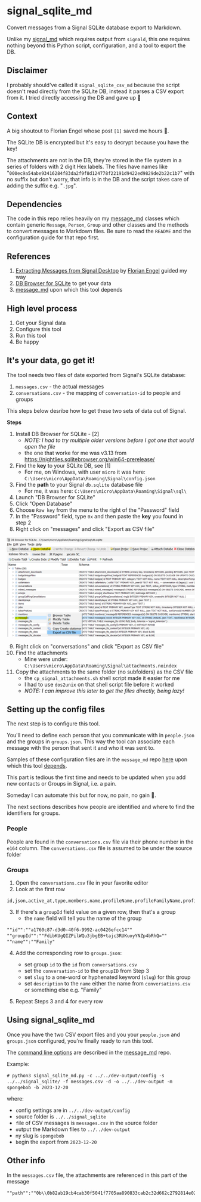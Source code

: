 # signal_sqlite_md

Convert messages from a Signal SQLite database export to Markdown.

Unlike my [signal_md](https://github.com/thephm/signal_md) which requires output from `signald`, this one requires nothing beyond this Python script, configuration, and a tool to export the DB.

## Disclaimer

I probably should've called it `signal_sqlite_csv_md` because the script doesn't read directly from the SQLite DB, instead it parses a CSV export from it. I tried directly accessing the DB and gave up 🤣

## Context

A big shoutout to Florian Engel whose post `[1]` saved me hours 🤗.

The SQLite DB is encrypted but it's easy to decrypt because you have the key! 

The attachments are not in the DB, they're stored in the file system in a series of folders with 2 digit Hex labels. The files have names like "`000ec9a54abe93416284f83da2f9f8d124778f22191d9422ed9829de2b22c1b7`" with no suffix but don't worry, that info is in the DB and the script takes care of adding the suffix e.g. "`.jpg`".

## Dependencies

The code in this repo relies heavily on my [message_md](https://github.com/thephm/message_md) classes which contain generic `Message`, `Person`, `Group` and other classes and the methods to convert messages to Markdown files. Be sure to read the `README` and the configuration guide for that repo first. 

## References

1. [Extracting Messages from Signal Desktop](https://www.tc3.dev/posts/2021-11-02-extract-messages-from-signal/) by [Florian Engel](https://www.linkedin.com/in/engelflorian) guided my way
2. [DB Browser for SQLite](https://sqlitebrowser.org/dl/) to get your data
3. [message_md](https://github.com/thephm/message_md) upon which this tool depends

## High level process

1. Get your Signal data
2. Configure this tool
3. Run this tool
4. Be happy

## It's your data, go get it!

The tool needs two files of date exported from Signal's SQLite database:

1. `messages.csv` - the actual messages
2. `conversations.csv`  - the mapping of `conversation-id` to people and groups

This steps below desribe how to get these two sets of data out of Signal.

**Steps**

1. Install DB Browser for SQLite - [2]
	- *NOTE: I had to try multiple older versions before I got one that would open the file*
    - the one that worke for me was v3.13 from https://nightlies.sqlitebrowser.org/win64-prerelease/
2. Find the **key** to your SQLite DB, see [1]
    - For me, on Windows, with user `micro` it was here: `C:\Users\micro\AppData\Roaming\Signal\config.json`
3. Find the **path** to your Signal `db.sqlite` database file
    - For me, it was here: `C:\Users\micro\AppData\Roaming\Signal\sql\`
4. Launch "DB Browser for SQLite"
5. Click "Open Database"
6. Choose `Raw key` from the menu to the right of the "Password" field
7. In the "Password" field, type `0x` and then paste the **key** you found in step 2
8. Right click on "messages" and click "Export as CSV file"

![](media/dbbrowser_export_messages.png)

9. Right click on "conversations" and click "Export as CSV file"
10. Find the attachments
    - Mine were under: `C:\Users\micro\AppData\Roaming\Signal\attachments.noindex`
11. Copy the attachments to the same folder (no subfolders) as the CSV file
    - the `cp_signal_attachments.sh` shell script made it easier for me
    - I had to use `dos2unix` on that shell script file before it worked
    - *NOTE: I can improve this later to get the files directly, being lazy!*

## Setting up the config files

The next step is to configure this tool. 

You'll need to define each person that you communicate with in `people.json` and the groups in `groups.json`. This way the tool can associate each message with the person that sent it and who it was sent to.

Samples of these configuration files are in the `message_md` repo [here](https://github.com/thephm/message_md/tree/main/config) upon which this tool [depends](#dependencies).

This part is tedious the first time and needs to be updated when you add new contacts or Groups in Signal, i.e. a pain.

Someday I can automate this but for now, no pain, no gain 🙂. 

The next sections describes how people are identified and where to find the identifiers for groups. 

### People

People are found in the `conversations.csv` file via their phone number in the `e164` column. The `conversations.csv` file is assumed to be under the source folder 

### Groups

1. Open the `conversations.csv` file in your favorite editor
2. Look at the first row

```
id,json,active_at,type,members,name,profileName,profileFamilyName,profileFullName,e164,serviceId,groupId,profileLastFetchedAt
```

3. If there's a `groupId` field value on a given row, then that's a group
    - the `name` field will tell you the name of the group

```
""id"":""a1760c87-d3d0-40f6-9992-ac0426efcc14""
""groupId"":""FdibKUgQIZPilWQu3jbgEB+tajc3RUKuoyYNZp4bRhQ=""
""name"":""Family"
```

4. Add the corresponding row to `groups.json`:
    - set group `id` to the `id` from `conversations.csv`
    - set the `conversation-id` to the `groupID` from  Step 3
    - set `slug` to a one-word or hyphenated keyword (`slug`) for this group 
    - set `description` to the `name` either the name from `conversations.csv` or something else e.g. "Family"
     
4. Repeat Steps 3 and 4 for every row

## Using signal_sqlite_md

Once you have the two CSV export files and you your `people.json` and `groups.json` configured, you're finally ready to run this tool.

The [command line options](https://github.com/thephm/message_md#command-line-options) are described in the [message_md](https://github.com/thephm/message_md) repo.

Example:

```
# python3 signal_sqlite_md.py -c ../../dev-output/config -s ../../signal_sqlite/ -f messages.csv -d -o ../../dev-output -m spongebob -b 2023-12-20
```

where: 

- `c`onfig settings are in `../../dev-output/config`
- `s`ource folder is `../../signal_sqlite`
- `f`ile of CSV messages is `messages.csv` in the `s`ource folder
- `o`utput the Markdown files to `../../dev-output`
- `m`y slug is `spongebob`
- `b`egin the export from `2023-12-20`

## Other info

In the `messages.csv` file, the attachments are referenced in this part of the message 

```
""path"":""0b\\0b82ab19cb4cab30f5041f7705aa890833cab2c32d662c2792814e0268c90e6c""
```
